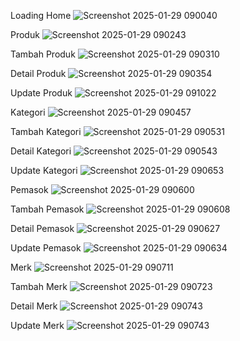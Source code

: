 Loading Home
![Screenshot 2025-01-29 090040](https://github.com/user-attachments/assets/35544524-4306-4e27-b71f-7bb6b7e64044)

Produk
![Screenshot 2025-01-29 090243](https://github.com/user-attachments/assets/a348fffd-1ad1-4f71-b463-571e7c49fb06)

Tambah Produk
![Screenshot 2025-01-29 090310](https://github.com/user-attachments/assets/48fed599-61db-4eff-bd22-e5c1e29fc169)

Detail Produk
![Screenshot 2025-01-29 090354](https://github.com/user-attachments/assets/c9c4de19-766a-41df-91f0-a1991afa2ba7)

Update Produk
![Screenshot 2025-01-29 091022](https://github.com/user-attachments/assets/abd0657d-89f5-45b9-bfc2-f9f6f4bdb53a)

Kategori
![Screenshot 2025-01-29 090457](https://github.com/user-attachments/assets/36f54128-cd60-405d-aaf8-d3f68f38e1ad)

Tambah Kategori
![Screenshot 2025-01-29 090531](https://github.com/user-attachments/assets/c1fc24f4-57f3-4beb-a2e5-4cf5e36cd563)

Detail Kategori
![Screenshot 2025-01-29 090543](https://github.com/user-attachments/assets/5e67f919-fb38-4011-97fc-c461dd2c3d53)

Update Kategori
![Screenshot 2025-01-29 090653](https://github.com/user-attachments/assets/54f64e46-36f1-4239-8d16-7ba8d966b406)

Pemasok
![Screenshot 2025-01-29 090600](https://github.com/user-attachments/assets/74b4692c-6839-43ce-9955-4e7203674102)

Tambah Pemasok
![Screenshot 2025-01-29 090608](https://github.com/user-attachments/assets/ea79a428-de04-420a-8613-2bead54b3919)

Detail Pemasok
![Screenshot 2025-01-29 090627](https://github.com/user-attachments/assets/1a13efbc-52a5-4cd4-af92-1a0d698d6d60)

Update Pemasok
![Screenshot 2025-01-29 090634](https://github.com/user-attachments/assets/34d4f45f-5e64-4d1b-9a5c-6757a82fff79)

Merk
![Screenshot 2025-01-29 090711](https://github.com/user-attachments/assets/98ed5450-aa70-49e1-8a37-9dade8806d54)

Tambah Merk
![Screenshot 2025-01-29 090723](https://github.com/user-attachments/assets/11705f3d-07b6-4793-bd59-6ac4f72be757)

Detail Merk
![Screenshot 2025-01-29 090743](https://github.com/user-attachments/assets/d1c671ab-2e95-4d46-b5b2-73046b6b3aa9)

Update Merk
![Screenshot 2025-01-29 090743](https://github.com/user-attachments/assets/7c786f48-0cfa-4e3a-a6e5-7d6dc094de29)
